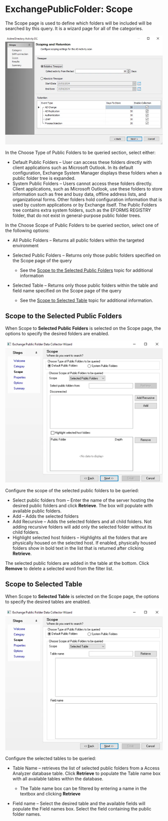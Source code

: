 # ExchangePublicFolder: Scope

The Scope page is used to define which folders will be included will be searched by this query. It
is a wizard page for all of the categories.

![Exchange Public Folder Data Collector Wizard Scope page](../../../../../static/img/product_docs/activitymonitor/config/activedirectory/scope.webp)

In the Choose Type of Public Folders to be queried section, select either:

- Default Public Folders – User can access these folders directly with client applications such as
  Microsoft Outlook. In its default configuration, Exchange System Manager displays these folders
  when a public folder tree is expanded.
- System Public Folders – Users cannot access these folders directly. Client applications, such as
  Microsoft Outlook, use these folders to store information such as free and busy data, offline
  address lists, and organizational forms. Other folders hold configuration information that is used
  by custom applications or by Exchange itself. The Public Folders tree contains extra system
  folders, such as the EFORMS REGISTRY folder, that do not exist in general-purpose public folder
  trees.

In the Choose Scope of Public Folders to be queried section, select one of the following options:

- All Public Folders – Returns all public folders within the targeted environment
- Selected Public Folders – Returns only those public folders specified on the Scope page of the
  query

    - See the [Scope to the Selected Public Folders](#scope-to-the-selected-public-folders) topic
      for additional information

- Selected Table – Returns only those public folders within the table and field name specified on
  the Scope page of the query

    - See the [Scope to Selected Table](#scope-to-selected-table) topic for additional information.

## Scope to the Selected Public Folders

When Scope to **Selected Public Folders** is selected on the Scope page, the options to specify the
desired folders are enabled.

![Scope page with Selected Public Folders option selected](../../../../../static/img/product_docs/accessanalyzer/admin/datacollector/exchangepublicfolder/scopeselectedpublicfolders.webp)

Configure the scope of the selected public folders to be queried:

- Select public folders from – Enter the name of the server hosting the desired public folders and
  click **Retrieve**. The box will populate with available public folders.
- Add – Adds the selected folders
- Add Recursive – Adds the selected folders and all child folders. Not adding recursive folders will
  add only the selected folder without its child folders.
- Highlight selected host folders – Highlights all the folders that are physically housed on the
  selected host. If enabled, physically housed folders show in bold text in the list that is
  returned after clicking **Retrieve**.

The selected public folders are added in the table at the bottom. Click **Remove** to delete a
selected word from the filter list.

## Scope to Selected Table

When Scope to **Selected Table** is selected on the Scope page, the options to specify the desired
tables are enabled.

![Scope page with Selected Table option selected](../../../../../static/img/product_docs/accessanalyzer/admin/datacollector/exchangepublicfolder/scopeselectedtable.webp)

Configure the selected tables to be queried:

- Table Name – retrieves the list of selected public folders from a Access Analyzer database table.
  Click **Retrieve** to populate the Table name box with all available tables within the database.

    - The Table name box can be filtered by entering a name in the textbox and clicking **Retrieve**

- Field name – Select the desired table and the available fields will populate the Field names box.
  Select the field containing the public folder names.
